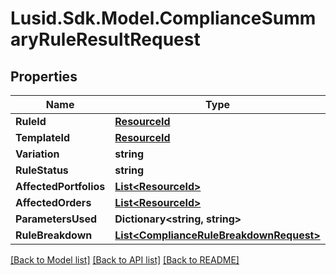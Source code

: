 # Lusid.Sdk.Model.ComplianceSummaryRuleResultRequest

## Properties

Name | Type | Description | Notes
------------ | ------------- | ------------- | -------------
**RuleId** | [**ResourceId**](ResourceId.md) |  | 
**TemplateId** | [**ResourceId**](ResourceId.md) |  | 
**Variation** | **string** |  | 
**RuleStatus** | **string** |  | 
**AffectedPortfolios** | [**List&lt;ResourceId&gt;**](ResourceId.md) |  | 
**AffectedOrders** | [**List&lt;ResourceId&gt;**](ResourceId.md) |  | 
**ParametersUsed** | **Dictionary&lt;string, string&gt;** |  | 
**RuleBreakdown** | [**List&lt;ComplianceRuleBreakdownRequest&gt;**](ComplianceRuleBreakdownRequest.md) |  | 

[[Back to Model list]](../README.md#documentation-for-models) [[Back to API list]](../README.md#documentation-for-api-endpoints) [[Back to README]](../README.md)

